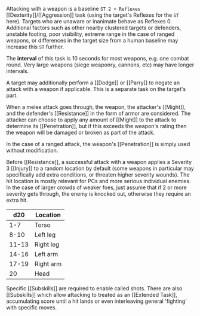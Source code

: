 Attacking with a weapon is a baseline `ST 2 + Reflexes` [[Dexterity]]/[[Aggression]] task (using the target's Reflexes for the `ST` here). Targets who are unaware or inanimate behave as Reflexes 0. Additional factors such as other nearby clustered targets or defenders, unstable footing, poor visibility, extreme range in the case of ranged weapons, or differences in the target size from a human baseline may increase this `ST` further.

The **interval** of this task is 10 seconds for most weapons, e.g. one combat round. Very large weapons (siege weaponry, cannons, etc) may have longer intervals.

A target may additionally perform a [[Dodge]] or [[Parry]] to negate an attack with a weapon if applicable. This is a separate task on the target's part.

When a melee attack goes through, the weapon, the attacker's [[Might]], and the defender's [[Resistance]] in the form of armor are considered. The attacker can choose to apply any amount of [[Might]] to the attack to determine its [[Penetration]], but if this exceeds the weapon's rating then the weapon will be damaged or broken as part of the attack.

In the case of a ranged attack, the weapon's [[Penetration]] is simply used without modification.

Before [[Resistance]], a successful attack with a weapon applies a Severity 3 [[Injury]] to a random location by default (some weapons in particular may specifically add extra conditions, or threaten higher severity wounds). The hit location is mostly relevant for PCs and more serious individual enemies. In the case of larger crowds of weaker foes, just assume that if 2 or more severity gets through, the enemy is knocked out, otherwise they require an extra hit.

| d20   | Location  |
| ----- | --------- |
| 1-7   | Torso     |
| 8-10  | Left leg  |
| 11-13 | Right leg |
| 14-16 | Left arm  |
| 17-19 | Right arm |
| 20    | Head      |

Specific [[Subskills]] are required to enable called shots. There are also [[Subskills]] which allow attacking to treated as an [[Extended Task]], accumulating score until a hit lands or even interleaving general 'fighting' with specific moves.